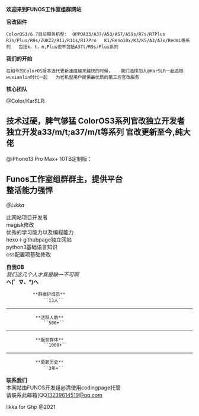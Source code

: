 **欢迎来到FUNOS工作室组群网站**

**官改固件**
  
``ColorOS3/6.7目前服务机型: 
     OPPOA33/A37/A53/A57/A59s/R7s/R7Plus  
     R7s/Plus/R9s/ZUKZ2/R11/R11s/R17Pro  
     K1/Reno10x/K3/K5/A3/A7x/Redmi等系列  
     包括k，t，m,Plus但不包括A37t/R9s/Plus系列``

**我们的开始**
  
``在如今的ColorOS版本迭代更新速度越来越快的时候，  
    我们选择加入@KarSLR一起追随wuxianlin时代一起  
       为老机型用户提供最优质的第三方官改服务``

**核心团队** 
 
@Color/KarSLR:

技术过硬，脾气够猛
ColorOS3系列官改独立开发者  
独立开发a33/m/t;a37/m/t等系列
官改更新至今,纯大佬  
---
@iPhone13 Pro Max+ 10TB定制版：

Funos工作室组群群主，提供平台  
整活能力强悍
---
*@Likka*

此网站项目开发者  
magisk修改  
优秀的学习能力以及编程能力  
hexo＋githubpage独立网站  
python3基础语言知识  
css配置项基础修改  

**自我OB**  
*我们这几个人才真是缺一不可啊*  
**へ(゜∇、°)へ**

              **群维护成员**  
                  ``13人``
---
               **活跃人数**  
                  ``500+``
---
               **服务群体**  
                  ``1000+``
---
               **更新历史**  
                  ``3年+``


**联系我们**  
本网站由FUNOS开发组@清使用codingpage托管  
请联系此邮箱[QQ]3239614519@qq.com  

likka for Ghp @2021
